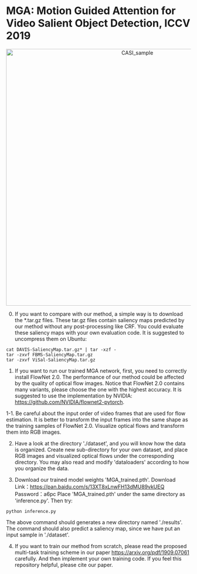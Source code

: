 # MGA: Motion Guided Attention for Video Salient Object Detection, ICCV 2019
<p align="center">
  <img src="CASI_sample.png" width="700" title="CASI_sample">
</p>

0. If you want to compare with our method, a simple way is to download the \*.tar.gz files. These tar.gz files contain saliency maps predicted by our method without any post-processing like CRF. You could evaluate these saliency maps with your own evaluation code. It is suggested to uncompress them on Ubuntu:
```
cat DAVIS-SaliencyMap.tar.gz* | tar -xzf -
tar -zxvf FBMS-SaliencyMap.tar.gz 
tar -zxvf ViSal-SaliencyMap.tar.gz
```

1. If you want to run our trained MGA network, first, you need to correctly install FlowNet 2.0. The performance of our method could be affected by the quality of optical flow images. Notice that FlowNet 2.0 contains many variants, please choose the one with the highest accuracy. It is suggested to use the implementation by NVIDIA: https://github.com/NVIDIA/flownet2-pytorch. 

1-1. Be careful about the input order of video frames that are used for flow estimation. It is better to transform the input frames into the same shape as the training samples of FlowNet 2.0. Visualize optical flows and transform them into RGB images.

2. Have a look at the directory './dataset', and you will know how the data is organized. Create new sub-directory for your own dataset, and place RGB images and visualized optical flows under the corresponding directory. You may also read and modify 'dataloaders' according to how you organize the data.

3. Download our trained model weights 'MGA_trained.pth'. Download Link：https://pan.baidu.com/s/13XT8xLnwFH13dMU89vkUEQ Password：a6pc Place 'MGA_trained.pth' under the same directory as 'inference.py'. Then try:
```
python inference.py
```
The above command should generates a new directory named './results'. The command should also predict a saliency map, since we have put an input sample in './dataset'.

4. If you want to train our method from scratch, please read the proposed multi-task training scheme in our paper https://arxiv.org/pdf/1909.07061 carefully. And then implement your own training code. If you feel this repository helpful, please cite our paper.
